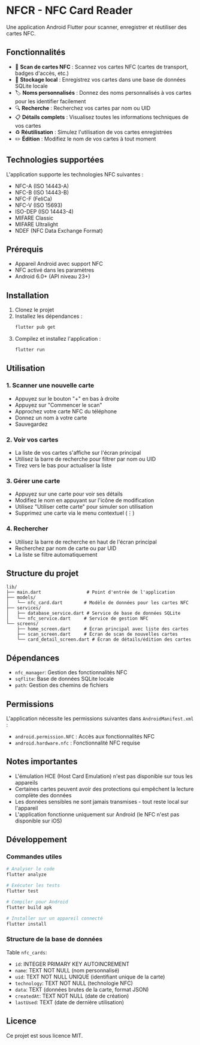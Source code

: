 # NFCR - NFC Card Reader

Une application Android Flutter pour scanner, enregistrer et réutiliser des cartes NFC.

## Fonctionnalités

- 📱 **Scan de cartes NFC** : Scannez vos cartes NFC (cartes de transport, badges d'accès, etc.)
- 💾 **Stockage local** : Enregistrez vos cartes dans une base de données SQLite locale
- 🏷️ **Noms personnalisés** : Donnez des noms personnalisés à vos cartes pour les identifier facilement
- 🔍 **Recherche** : Recherchez vos cartes par nom ou UID
- 📋 **Détails complets** : Visualisez toutes les informations techniques de vos cartes
- ♻️ **Réutilisation** : Simulez l'utilisation de vos cartes enregistrées
- ✏️ **Édition** : Modifiez le nom de vos cartes à tout moment

## Technologies supportées

L'application supporte les technologies NFC suivantes :

- NFC-A (ISO 14443-A)
- NFC-B (ISO 14443-B)
- NFC-F (FeliCa)
- NFC-V (ISO 15693)
- ISO-DEP (ISO 14443-4)
- MIFARE Classic
- MIFARE Ultralight
- NDEF (NFC Data Exchange Format)

## Prérequis

- Appareil Android avec support NFC
- NFC activé dans les paramètres
- Android 6.0+ (API niveau 23+)

## Installation

1. Clonez le projet
2. Installez les dépendances :
   ```bash
   flutter pub get
   ```
3. Compilez et installez l'application :
   ```bash
   flutter run
   ```

## Utilisation

### 1. Scanner une nouvelle carte

- Appuyez sur le bouton "+" en bas à droite
- Appuyez sur "Commencer le scan"
- Approchez votre carte NFC du téléphone
- Donnez un nom à votre carte
- Sauvegardez

### 2. Voir vos cartes

- La liste de vos cartes s'affiche sur l'écran principal
- Utilisez la barre de recherche pour filtrer par nom ou UID
- Tirez vers le bas pour actualiser la liste

### 3. Gérer une carte

- Appuyez sur une carte pour voir ses détails
- Modifiez le nom en appuyant sur l'icône de modification
- Utilisez "Utiliser cette carte" pour simuler son utilisation
- Supprimez une carte via le menu contextuel (⋮)

### 4. Rechercher

- Utilisez la barre de recherche en haut de l'écran principal
- Recherchez par nom de carte ou par UID
- La liste se filtre automatiquement

## Structure du projet

```
lib/
├── main.dart                 # Point d'entrée de l'application
├── models/
│   └── nfc_card.dart        # Modèle de données pour les cartes NFC
├── services/
│   ├── database_service.dart # Service de base de données SQLite
│   └── nfc_service.dart     # Service de gestion NFC
└── screens/
    ├── home_screen.dart     # Écran principal avec liste des cartes
    ├── scan_screen.dart     # Écran de scan de nouvelles cartes
    └── card_detail_screen.dart # Écran de détails/édition des cartes
```

## Dépendances

- `nfc_manager`: Gestion des fonctionnalités NFC
- `sqflite`: Base de données SQLite locale
- `path`: Gestion des chemins de fichiers

## Permissions

L'application nécessite les permissions suivantes dans `AndroidManifest.xml` :

- `android.permission.NFC` : Accès aux fonctionnalités NFC
- `android.hardware.nfc` : Fonctionnalité NFC requise

## Notes importantes

- L'émulation HCE (Host Card Emulation) n'est pas disponible sur tous les appareils
- Certaines cartes peuvent avoir des protections qui empêchent la lecture complète des données
- Les données sensibles ne sont jamais transmises - tout reste local sur l'appareil
- L'application fonctionne uniquement sur Android (le NFC n'est pas disponible sur iOS)

## Développement

### Commandes utiles

```bash
# Analyser le code
flutter analyze

# Exécuter les tests
flutter test

# Compiler pour Android
flutter build apk

# Installer sur un appareil connecté
flutter install
```

### Structure de la base de données

Table `nfc_cards`:

- `id`: INTEGER PRIMARY KEY AUTOINCREMENT
- `name`: TEXT NOT NULL (nom personnalisé)
- `uid`: TEXT NOT NULL UNIQUE (identifiant unique de la carte)
- `technology`: TEXT NOT NULL (technologie NFC)
- `data`: TEXT (données brutes de la carte, format JSON)
- `createdAt`: TEXT NOT NULL (date de création)
- `lastUsed`: TEXT (date de dernière utilisation)

## Licence

Ce projet est sous licence MIT.
